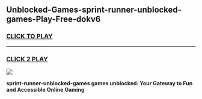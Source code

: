 
## Unblocked-Games-sprint-runner-unblocked-games-Play-Free-dokv6
<h3>
<a href="https://premium76.site?title=sprint-runner-unblocked-games&ref=21A">CLICK TO PLAY</a></h3>
<hr>

<h3>
<a href="https://premium76.site?title=sprint-runner-unblocked-games&ref=21A">CLICK 2 PLAY</a>
  
</h3>

<a href="https://premium76.site?title=sprint-runner-unblocked-games&ref=21A"><img src="https://clearcache.store/games.png"></a>


**sprint-runner-unblocked-games games unblocked: Your Gateway to Fun and Accessible Online Gaming**
